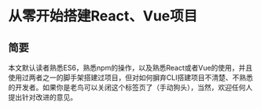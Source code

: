 # 从零开始搭建React、Vue项目

## 简要

本文默认读者熟悉ES6，熟悉npm的操作，以及熟悉React或者Vue的使用，并且使用过两者之一的脚手架搭建过项目，但对如何摒弃CLI搭建项目不清楚、不熟悉的开发者。如果你是老鸟可以关闭这个标签页了（手动狗头），当然，欢迎任何人提出针对改进的意见。


